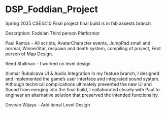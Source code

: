 # DSP_Foddian_Project
Spring 2025 CSE4410 Final project
final build is in fab assests branch


Description: Foddian Third person Platformor

Paul Ramos - All scripts, AvatarCharacter events, JumpPad small and normal, WinnerStar, respawn and death system, compiling of project, First person of Map Design. 

Reed Stallman - I worked on level design

Xiomar Rubalcava
UI & Audio Integration
In my feature branch, I designed and implemented the game’s user interface and integrated sound system. Although technical complications ultimately prevented the new UI and Sound from merging into the final build, I collaborated closely with Paul to engineer an alternative solution that preserved the intended functionality.


Devean Wijaya - Additional Level Design